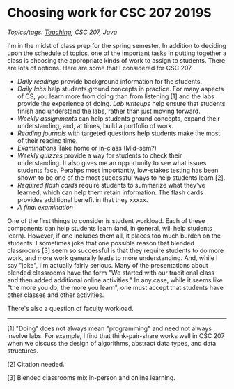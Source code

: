 Choosing work for CSC 207 2019S
===============================

*Topics/tags: [Teaching](index-teaching), CSC 207, Java*

I'm in the midst of class prep for the spring semester.  In addition
to deciding upon the [schedule of topics](csc2018-2019S-schedule),
one of the important tasks in putting together a class is choosing
the appropriate kinds of work to assign to students.  There are lots
of options.  Here are some that I considered for CSC 207.

* _Daily readings_ provide background information for the students.
* _Daily labs_ help students ground concepts in practice.  For many
  aspects of CS, you learn more from doing than from listening [1]
  and the labs provide the experience of doing.
  _Lab writeups_ help ensure that students finish and understand the
  labs, rather than just moving forward.
* _Weekly assignments_ can help students ground concepts, expand
  their understanding, and, at times, build a portfolio of work.
* _Reading journals_ with targeted questions help students make the
  most of their reading time.
* _Examinations_  Take home or in-class (Mid-sem?)
* _Weekly quizzes_ provide a way for students to check their understanding.
  It also gives me an opportunity to see what issues students face.  Perahps
  most importantly, low-stakes testing has been shown to be one of
  the most successful ways to help students learn [2].
* _Required flash cards_  require students to summarize what they've
  learned, which can help them retain information.  The flash cards
  provides additional benefit in that they xxxxx.
* _A final examination_

One of the first things to consider is student workload.  Each of
these components can help students learn (and, in general, will help
students learn).  However, if one includes them all, it places too much
burden on the students.  I sometimes joke that one possible reason that
blended classrooms [3] seem so successful is that they require students
to do more work, and more work generally leads to more understanding.
And, while I say "joke", I'm actually fairly serious.  Many of the
presentations about blended classrooms have the form "We started with
our traditional class and then added additional online activities."
In any case, while it seems like "the more you do, the more you learn",
one must accept that students have other classes and other activities.

There's also a question of faculty workload.

---

[1] "Doing" does not always mean "programming" and need not always
involve labs.  For example, I find that think-pair-share works well in
CSC 207 when we discuss the design of algorithms, abstract data types,
and data structures.

[2] Citation needed.

[3] Blended classrooms mix in-person and online learning.

